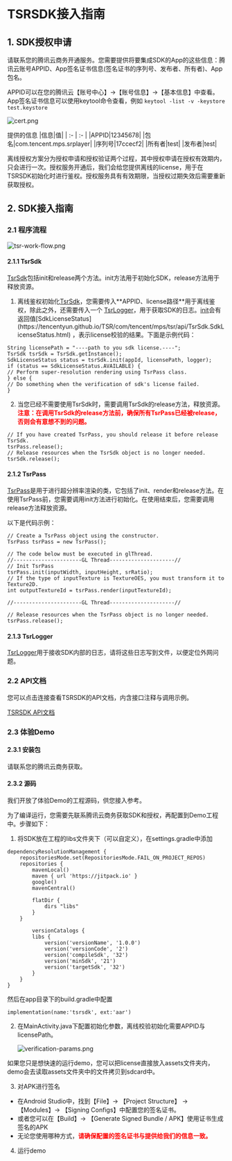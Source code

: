 # **TSRSDK接入指南**
## 1. **SDK授权申请**
请联系您的腾讯云商务开通服务。您需要提供将要集成SDK的App的这些信息：腾讯云账号APPID、App签名证书信息(签名证书的序列号、发布者、所有者)、App包名。

APPID可以在您的腾讯云【账号中心】->【账号信息】->【基本信息】中查看。
App签名证书信息可以使用keytool命令查看，例如
```keytool -list -v -keystore test.keystore```

![cert.png](./docs/cert.png)

提供的信息
|信息|值|
| :- | :- |
|APPID|12345678|
|包名|com.tencent.mps.srplayer|
|序列号|17ccecf2|
|所有者|test|
|发布者|test|

离线授权方案分为授权申请和授权验证两个过程，其中授权申请在授权有效期内，只会进行一次。授权服务开通后，我们会给您提供离线的license，用于在TSRSDK初始化时进行鉴权。授权服务具有有效期限，当授权过期失效后需要重新获取授权。

## 2. **SDK接入指南**
### **2.1 程序流程**
![tsr-work-flow.png](./docs/tsr-work-flow.png)

#### **2.1.1 TsrSdk**
[TsrSdk](https://tencentyun.github.io/TSR/com/tencent/mps/tsr/api/TsrSdk.html)包括init和release两个方法。init方法用于初始化SDK，release方法用于释放资源。

1. 离线鉴权初始化[TsrSdk](https://tencentyun.github.io/TSR/com/tencent/mps/tsr/api/TsrSdk.html#init(long,java.lang.String,com.tencent.mps.tsr.api.TsrLogger))，您需要传入**APPID、license路径**用于离线鉴权，除此之外，还需要传入一个 [TsrLogger](https://tencentyun.github.io/TSR/com/tencent/mps/tsr/api/TsrLogger.html)，用于获取SDK的日志。[init](https://tencentyun.github.io/TSR/com/tencent/mps/tsr/api/TsrSdk.html#init(long,java.lang.String,com.tencent.mps.tsr.api.TsrLogger))会有返回值[SdkLicenseStatus](https://tencentyun.github.io/TSR/com/tencent/mps/tsr/api/TsrSdk.SdkLicenseStatus.html) ，表示license校验的结果。下面是示例代码：
```
String licensePath = "----path to you sdk license.----";
TsrSdk tsrSdk = TsrSdk.getInstance();
SdkLicenseStatus status = tsrSdk.init(appId, licensePath, logger);
if (status == SdkLicenseStatus.AVAILABLE) {
// Perform super-resolution rendering using TsrPass class.
} else {
// Do something when the verification of sdk's license failed.
}
```


2. 当您已经不需要使用TsrSdk时，需要调用TsrSdk的release方法，释放资源。<font color="red">**注意：在调用TsrSdk的release方法前，确保所有TsrPass已经被release，否则会有意想不到的问题。**</font>
```
// If you have created TsrPass, you should release it before release TsrSdk.
tsrPass.release();
// Release resources when the TsrSdk object is no longer needed.
tsrSdk.release();
```
#### **2.1.2 TsrPass**
[TsrPass](https://tencentyun.github.io/TSR/com/tencent/mps/tsr/api/TsrPass.html)是用于进行超分辨率渲染的类，它包括了init、render和release方法。在使用TsrPass前，您需要调用init方法进行初始化。在使用结束后，您需要调用release方法释放资源。

以下是代码示例：
```
// Create a TsrPass object using the constructor.
TsrPass tsrPass = new TsrPass();

// The code below must be executed in glThread.
//----------------------GL Thread---------------------//
// Init TsrPass
tsrPass.init(inputWidth, inputHeight, srRatio);
// If the type of inputTexture is TextureOES, you must transform it to Texture2D.
int outputTextureId = tsrPass.render(inputTextureId);

//----------------------GL Thread---------------------//

// Release resources when the TsrPass object is no longer needed.
tsrPass.release();
```

#### **2.1.3 TsrLogger**
[TsrLogger](https://tencentyun.github.io/TSR/com/tencent/mps/tsr/api/TsrLogger.html)用于接收SDK内部的日志，请将这些日志写到文件，以便定位外网问题。
### **2.2 API文档**
您可以点击连接查看TSRSDK的API文档，内含接口注释与调用示例。

[TSRSDK API文档](https://tencentyun.github.io/TSR/com/tencent/mps/tsr/api/package-summary.html)
### **2.3 体验Demo**
#### **2.3.1 安装包**
请联系您的腾讯云商务获取。
#### **2.3.2 源码**
我们开放了体验Demo的工程源码，供您接入参考。

为了编译运行，您需要先联系腾讯云商务获取SDK和授权，再配置到Demo工程中。步骤如下：

1. 将SDK放在工程的libs文件夹下（可以自定义），在settings.gradle中添加
```
dependencyResolutionManagement {
    repositoriesMode.set(RepositoriesMode.FAIL_ON_PROJECT_REPOS)
    repositories {
        mavenLocal()
        maven { url 'https://jitpack.io' }
        google()
        mavenCentral()

        flatDir {
            dirs "libs"
        }
    }
    
        versionCatalogs {
        libs {
            version('versionName', '1.0.0')
            version('versionCode', '2')
            version('compileSdk', '32')
            version('minSdk', '21')
            version('targetSdk', '32')
        }
    }
}
```

然后在app目录下的build.gradle中配置
```
implementation(name:'tsrsdk', ext:'aar')
```


2. 在MainActivity.java下配置初始化参数，离线校验初始化需要APPID与licensePath。

   ![verification-params.png](./docs/verification-params.png)

如果您只是想快速的运行demo，您可以把license直接放入assets文件夹内，demo会去读取assets文件夹中的文件拷贝到sdcard中。

3. 对APK进行签名
- 在Android Studio中，找到【File】-> 【Project Structure】 -> 【Modules】-> 【Signing Configs】中配置您的签名证书。
- 或者您可以在【Build】-> 【Generate Signed Bundle / APK】使用证书生成签名的APK
- 无论您使用哪种方式，<font color="red">**请确保配置的签名证书与提供给我们的信息一致。**</font>

4. 运行demo


